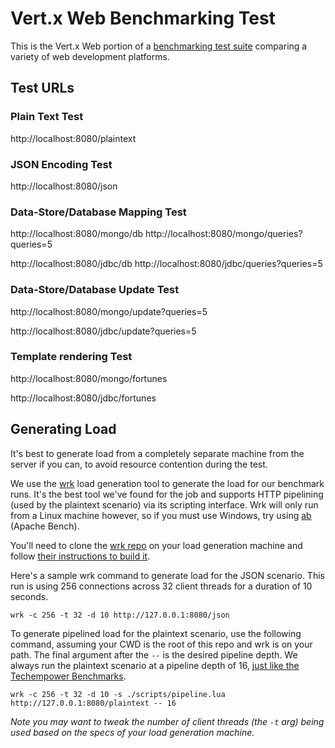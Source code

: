 # Vert.x Web Benchmarking Test

This is the Vert.x Web portion of a [benchmarking test suite](../) comparing a variety of web development platforms.

## Test URLs

### Plain Text Test

http://localhost:8080/plaintext

### JSON Encoding Test

http://localhost:8080/json

### Data-Store/Database Mapping Test

http://localhost:8080/mongo/db
http://localhost:8080/mongo/queries?queries=5

http://localhost:8080/jdbc/db
http://localhost:8080/jdbc/queries?queries=5

### Data-Store/Database Update Test

http://localhost:8080/mongo/update?queries=5

http://localhost:8080/jdbc/update?queries=5

### Template rendering Test

http://localhost:8080/mongo/fortunes

http://localhost:8080/jdbc/fortunes

## Generating Load
It's best to generate load from a completely separate machine from the server if you can, to avoid resource contention
during the test.

We use the [wrk](https://github.com/wg/wrk) load generation tool to generate the load for our benchmark runs. It's the
best tool we've found for the job and supports HTTP pipelining (used by the plaintext scenario) via its scripting
interface. Wrk will only run from a Linux machine however, so if you must use Windows, try using
[ab](https://httpd.apache.org/docs/2.2/programs/ab.html) (Apache Bench).

You'll need to clone the [wrk repo](https://github.com/wg/wrk) on your load generation machine and follow
[their instructions to build it](https://github.com/wg/wrk/wiki/Installing-Wrk-on-Linux).

Here's a sample wrk command to generate load for the JSON scenario. This run is using 256 connections across 32 client
threads for a duration of 10 seconds.

```
wrk -c 256 -t 32 -d 10 http://127.0.0.1:8080/json
```

To generate pipelined load for the plaintext scenario, use the following command, assuming your CWD is the root of this
repo and wrk is on your path. The final argument after the `--` is the desired pipeline depth. We always run the
plaintext scenario at a pipeline depth of 16, [just like the Techempower Benchmarks](https://github.com/TechEmpower/FrameworkBenchmarks/blob/6594d32db618c6ca65e0106c5adf2671f7b63654/toolset/benchmark/framework_test.py#L640).

```
wrk -c 256 -t 32 -d 10 -s ./scripts/pipeline.lua http://127.0.0.1:8080/plaintext -- 16
```

*Note you may want to tweak the number of client threads (the `-t` arg) being used based on the specs of your load
generation machine.*

